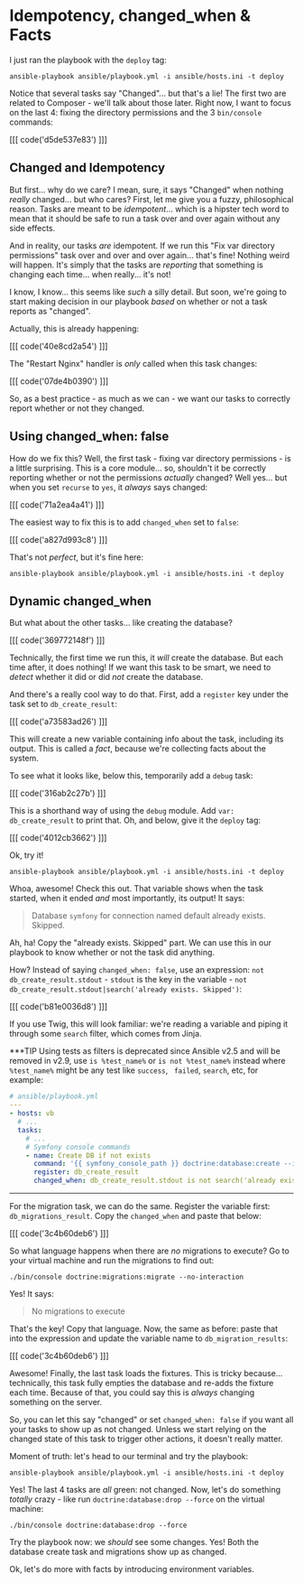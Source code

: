 # Idempotency, changed_when & Facts

I just ran the playbook with the `deploy` tag:

```terminal
ansible-playbook ansible/playbook.yml -i ansible/hosts.ini -t deploy
```

Notice that several tasks say "Changed"... but that's a lie! The first two
are related to Composer - we'll talk about those later. Right now, I want to focus
on the last 4: fixing the directory permissions and the 3 `bin/console` commands:

[[[ code('d5de537e83') ]]]

## Changed and Idempotency

But first... why do we care? I mean, sure, it says "Changed" when nothing *really*
changed... but who cares? First, let me give you a fuzzy, philosophical reason.
Tasks are meant to be *idempotent*... which is a hipster tech word to mean that it
should be safe to run a task over and over again without any side effects.

And in reality, our tasks *are* idempotent. If we run this "Fix var directory permissions"
task over and over and over again... that's fine! Nothing weird will happen. It's
simply that the tasks are *reporting* that something is changing each time... when
really... it's not!

I know, I know... this seems like *such* a silly detail. But soon, we're going to
start making decision in our playbook *based* on whether or not a task reports
as "changed".

Actually, this is already happening:

[[[ code('40e8cd2a54') ]]]

The "Restart Nginx" handler is *only* called when this task changes:

[[[ code('07de4b0390') ]]]

So, as a best practice - as much as we can - we want our tasks to correctly report
whether or not they changed.

## Using changed_when: false

How do we fix this? Well, the first task - fixing var directory permissions - is
a little surprising. This is a core module... so, shouldn't it be correctly reporting
whether or not the permissions *actually* changed? Well yes... but when you set
`recurse` to `yes`, it *always* says changed:

[[[ code('71a2ea4a41') ]]]

The easiest way to fix this is to add `changed_when` set to `false`:

[[[ code('a827d993c8') ]]]

That's not *perfect*, but it's fine here:

```terminal
ansible-playbook ansible/playbook.yml -i ansible/hosts.ini -t deploy
```

## Dynamic changed_when

But what about the other tasks... like creating the database?

[[[ code('369772148f') ]]]

Technically, the first time we run this, it *will* create the database. But each
time after, it does nothing! If we want this task to be smart, we need to *detect*
whether it did or did *not* create the database.

And there's a really cool way to do that. First, add a `register` key under the
task set to `db_create_result`:

[[[ code('a73583ad26') ]]]

This will create a new variable containing info about the task, including its output.
This is called a *fact*, because we're collecting facts about the system.

To see what it looks like, below this, temporarily add a `debug` task:

[[[ code('316ab2c27b') ]]]

This is a shorthand way of using the `debug` module. Add `var: db_create_result`
to print that. Oh, and below, give it the `deploy` tag:

[[[ code('4012cb3662') ]]]

Ok, try it!

```terminal
ansible-playbook ansible/playbook.yml -i ansible/hosts.ini -t deploy
```

Whoa, awesome! Check this out. That variable shows when the task started, when it
ended *and* most importantly, its output! It says:

> Database `symfony` for connection named default already exists. Skipped.

Ah, ha! Copy the "already exists. Skipped" part. We can use this in our playbook
to know whether or not the task did anything.

How? Instead of saying `changed_when: false`, use an expression:
`not db_create_result.stdout` - `stdout` is the key in the variable - 
`not db_create_result.stdout|search('already exists. Skipped')`:

[[[ code('b81e0036d8') ]]]

If you use Twig, this will look familiar: we're reading a variable and piping it
through some `search` filter, which comes from Jinja.

***TIP
Using tests as filters is deprecated since Ansible v2.5 and will be removed
in v2.9, use `is %test_name%` or `is not %test_name%` instead where `%test_name%`
might be any test like `success`, ` failed`, `search`, etc, for example:

```yaml
# ansible/playbook.yml
---
- hosts: vb
  # ...
  tasks:
    # ...
    # Symfony console commands
    - name: Create DB if not exists
      command: '{{ symfony_console_path }} doctrine:database:create --if-not-exists'
      register: db_create_result
      changed_when: db_create_result.stdout is not search('already exists. Skipped')
```
***

For the migration task, we can do the same. Register the variable first: `db_migrations_result`.
Copy the `changed_when` and paste that below:

[[[ code('3c4b60deb6') ]]]

So what language happens when there are *no* migrations to execute? Go to your virtual
machine and run the migrations to find out:

```terminal
./bin/console doctrine:migrations:migrate --no-interaction
```

Yes! It says:

> No migrations to execute

That's the key! Copy that language. Now, the same as before: paste that into the
expression and update the variable name to `db_migration_results`:

[[[ code('3c4b60deb6') ]]]

Awesome! Finally, the last task loads the fixtures. This is tricky because... technically,
this task fully empties the database and re-adds the fixture each time. Because
of that, you could say this is *always* changing something on the server.

So, you can let this say "changed" or set `changed_when: false` if you want all
your tasks to show up as not changed. Unless we start relying on the changed state
of this task to trigger other actions, it doesn't really matter.

Moment of truth: let's head to our terminal and try the playbook:

```terminal
ansible-playbook ansible/playbook.yml -i ansible/hosts.ini -t deploy
```

Yes! The last 4 tasks are *all* green: not changed. Now, let's do something *totally*
crazy - like run `doctrine:database:drop --force` on the virtual machine:

```terminal
./bin/console doctrine:database:drop --force
```

Try the playbook now: we *should* see some changes. Yes! Both the database create
task and migrations show up as changed.

Ok, let's do more with facts by introducing environment variables.

